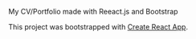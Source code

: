 My CV/Portfolio made with Reeact.js and Bootstrap

This project was bootstrapped with [Create React App](https://github.com/facebook/create-react-app).
